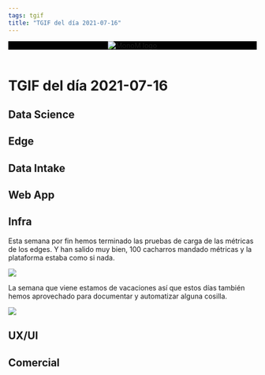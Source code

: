 ```yaml
---
tags: tgif
title: "TGIF del día 2021-07-16"
---
```


<header style="background-color: black;">
<a href="{{ '/' | url }}"><img src="{{ '/img/logo.png' | url }}" alt="MonoM logo"></a>
</header>

# TGIF del día 2021-07-16

## Data Science

## Edge

## Data Intake

## Web App

## Infra

Esta semana por fin hemos terminado las pruebas de carga de las métricas de los edges. Y han salido muy bien, 100 cacharros mandado métricas y la plataforma estaba como si nada.

![](https://media.giphy.com/media/5xaOcLGvzHxDKjufnLW/giphy.gif)

La semana que viene estamos de vacaciones así que estos días también hemos aprovechado para documentar y automatizar alguna cosilla.

![](https://media.giphy.com/media/VdfFE6Wpw93fW/giphy.gif)

## UX/UI

## Comercial
